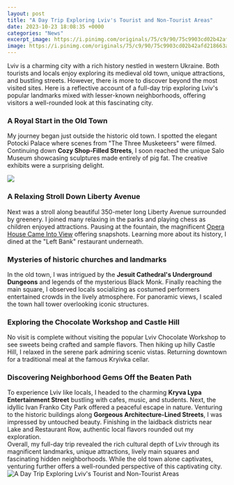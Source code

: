 ```yaml
---
layout: post
title: "A Day Trip Exploring Lviv's Tourist and Non-Tourist Areas"
date: 2023-10-23 18:08:35 +0000
categories: "News"
excerpt_image: https://i.pinimg.com/originals/75/c9/90/75c9903cd02b42afd218663a26fc3581.jpg
image: https://i.pinimg.com/originals/75/c9/90/75c9903cd02b42afd218663a26fc3581.jpg
---
```


Lviv is a charming city with a rich history nestled in western Ukraine. Both tourists and locals enjoy exploring its medieval old town, unique attractions, and bustling streets. However, there is more to discover beyond the most visited sites. Here is a reflective account of a full-day trip exploring Lviv's popular landmarks mixed with lesser-known neighborhoods, offering visitors a well-rounded look at this fascinating city.
### A Royal Start in the Old Town
My journey began just outside the historic old town. I spotted the elegant Potocki Palace where scenes from "The Three Musketeers" were filmed. Continuing down **Cozy Shop-Filled Streets**, I soon reached the unique Salo Museum showcasing sculptures made entirely of pig fat. The creative exhibits were a surprising delight.

![](https://www.indiaimagine.com/wp-content/uploads/2021/05/The-City-of-Lviv.jpg)
### A Relaxing Stroll Down Liberty Avenue
Next was a stroll along beautiful 350-meter long Liberty Avenue surrounded by greenery. I joined many relaxing in the parks and playing chess as children enjoyed attractions. Pausing at the fountain, the magnificent [Opera House Came Into View](https://thetopnews.github.io/playstation-vr-virtual-reality-headset-exclusively-compatible-with-playstation-4-console/) offering snapshots. Learning more about its history, I dined at the "Left Bank" restaurant underneath. 
### Mysteries of historic churches and landmarks
In the old town, I was intrigued by the **Jesuit Cathedral's Underground Dungeons** and legends of the mysterious Black Monk. Finally reaching the main square, I observed locals socializing as costumed performers entertained crowds in the lively atmosphere. For panoramic views, I scaled the town hall tower overlooking iconic structures.
### Exploring the Chocolate Workshop and Castle Hill  
No visit is complete without visiting the popular Lviv Chocolate Workshop to see sweets being crafted and sample flavors. Then hiking up hilly Castle Hill, I relaxed in the serene park admiring scenic vistas. Returning downtown for a traditional meal at the famous Kryivka cellar.
### Discovering Neighborhood Gems Off the Beaten Path
To experience Lviv like locals, I headed to the charming **Kryva Lypa Entertainment Street** bustling with cafes, music, and students. Next, the idyllic Ivan Franko City Park offered a peaceful escape in nature. Venturing to the historic buildings along **Gorgeous Architecture-Lined Streets**, I was impressed by untouched beauty. Finishing in the laidback districts near Lake and Restaurant Row, authentic local flavors rounded out my exploration.       
Overall, my full-day trip revealed the rich cultural depth of Lviv through its magnificent landmarks, unique attractions, lively main squares and fascinating hidden neighborhoods. While the old town alone captivates, venturing further offers a well-rounded perspective of this captivating city.
![A Day Trip Exploring Lviv's Tourist and Non-Tourist Areas](https://i.pinimg.com/originals/75/c9/90/75c9903cd02b42afd218663a26fc3581.jpg)